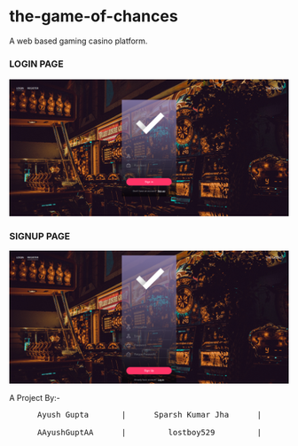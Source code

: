 # the-game-of-chances
A web based gaming casino platform.

<h3>LOGIN PAGE</h3>

![Login Page](/resources/Screenshots/login.png?raw=true "Login Portal")

<h3>SIGNUP PAGE</h3>

![Sign Up Page](/resources/Screenshots/signup.png?raw=true "Sign Up Portal")

A Project By:-
<pre>
      Ayush Gupta       |      Sparsh Kumar Jha      |       Ayush Daksh <br>
      AAyushGuptAA      |         lostboy529         |       frozentoad9
</pre>